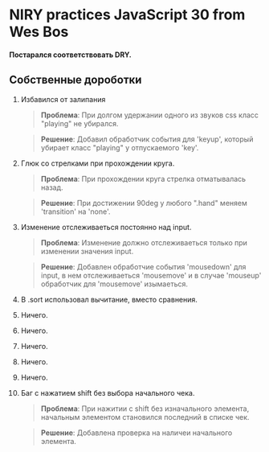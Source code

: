 # NIRY practices JavaScript 30 from Wes Bos

#### Постарался соответствовать DRY.

## Собственные дороботки
1. Избавился от залипания
    >**Проблема**: При долгом удержании одного из звуков css класс "playing" не убирался.

    >**Решение**: Добавил обработчик события для 'keyup', который убирает класс "playing" у отпускаемого 'key'.

2. Глюк со стрелками при прохождении круга. 
    >**Проблема**: При прохождении круга стрелка отматывалась назад.

    >**Решение**: При достижении 90deg у любого ".hand" меняем 'transition' на 'none'.

3. Изменение отслеживаеться постоянно над input. 
    >**Проблема**: Изменение должно отслеживаеться только при изменении значения input.
    
    >**Решение**: Добавлен обработчие события 'mousedown' для input, в нем отслеживаеться 'mousemove' и в случае 'mouseup' обработчик для 'mousemove' изымаеться.

4. В .sort использовал вычитание, вместо сравнения.

5. Ничего.

6. Ничего.

7. Ничего.

8. Ничего.

9. Ничего.

10. Баг с нажатием shift без выбора начального чека.
    >**Проблема**: При нажитии с shift без изначального элемента, начальным элементом становился последний в списке чек.
    
    >**Решение**: Добавлена проверка на наличеи начального элемента.